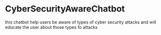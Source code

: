 # CyberSecurityAwareChatbot
this chatbot help users be aware of types of cyber security attacks and will educate the user about those types fo attacks
